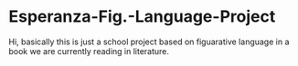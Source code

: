 # Esperanza-Fig.-Language-Project

Hi, basically this is just a school project based on figuarative language in a book we are currently reading in literature.
